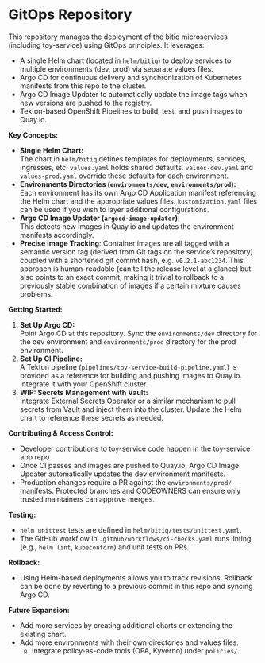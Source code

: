 # GitOps Repository

This repository manages the deployment of the bitiq microservices (including toy-service) using GitOps principles. It leverages:
- A single Helm chart (located in `helm/bitiq`) to deploy services to multiple environments (dev, prod) via separate values files.
- Argo CD for continuous delivery and synchronization of Kubernetes manifests from this repo to the cluster.
- Argo CD Image Updater to automatically update the image tags when new versions are pushed to the registry.
- Tekton-based OpenShift Pipelines to build, test, and push images to Quay.io.

**Key Concepts:**
- **Single Helm Chart:**  
  The chart in `helm/bitiq` defines templates for deployments, services, ingresses, etc. `values.yaml` holds shared defaults. `values-dev.yaml` and `values-prod.yaml` override these defaults for each environment.
- **Environments Directories (`environments/dev`, `environments/prod`):**  
  Each environment has its own Argo CD Application manifest referencing the Helm chart and the appropriate values files. `kustomization.yaml` files can be used if you wish to layer additional configurations.
- **Argo CD Image Updater (`argocd-image-updater`)**:  
  This detects new images in Quay.io and updates the environment manifests accordingly.
- **Precise Image Tracking**:
   Container images are all tagged with a semantic version tag (derived from Git tags on the service’s repository) coupled with a shortened git commit hash, e.g. `v0.2.1-abc1234`. This approach is human-readable (can tell the release level at a glance) but also points to an exact commit, making it trivial to rollback to a previously stable combination of images if a certain mixture causes problems.  

**Getting Started:**
1. **Set Up Argo CD:**  
   Point Argo CD at this repository. Sync the `environments/dev` directory for the dev environment and `environments/prod` directory for the prod environment.
2. **Set Up CI Pipeline:**  
   A Tekton pipeline (`pipelines/toy-service-build-pipeline.yaml`) is provided as a reference for building and pushing images to Quay.io. Integrate it with your OpenShift cluster.
3. **WIP: Secrets Management with Vault:**  
   Integrate External Secrets Operator or a similar mechanism to pull secrets from Vault and inject them into the cluster. Update the Helm chart to reference these secrets as needed.

**Contributing & Access Control:**
- Developer contributions to toy-service code happen in the toy-service app repo.
- Once CI passes and images are pushed to Quay.io, Argo CD Image Updater automatically updates the dev environment manifests.
- Production changes require a PR against the `environments/prod/` manifests. Protected branches and CODEOWNERS can ensure only trusted maintainers can approve merges.

**Testing:**
- `helm unittest` tests are defined in `helm/bitiq/tests/unittest.yaml`.
- The GitHub workflow in `.github/workflows/ci-checks.yaml` runs linting (e.g., `helm lint`, `kubeconform`) and unit tests on PRs.

**Rollback:**
- Using Helm-based deployments allows you to track revisions. Rollback can be done by reverting to a previous commit in this repo and syncing Argo CD.

**Future Expansion:**
- Add more services by creating additional charts or extending the existing chart.
- Add more environments with their own directories and values files.
  - Integrate policy-as-code tools (OPA, Kyverno) under `policies/`.